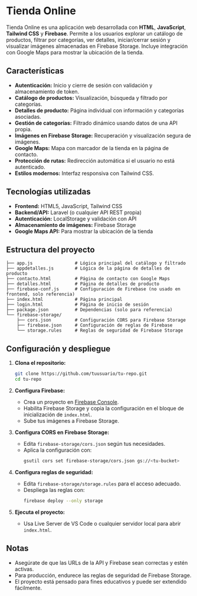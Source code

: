 # Tienda Online

Tienda Online es una aplicación web desarrollada con **HTML**, **JavaScript**, **Tailwind CSS** y **Firebase**. Permite a los usuarios explorar un catálogo de productos, filtrar por categorías, ver detalles, iniciar/cerrar sesión y visualizar imágenes almacenadas en Firebase Storage. Incluye integración con Google Maps para mostrar la ubicación de la tienda.

## Características

- **Autenticación:** Inicio y cierre de sesión con validación y almacenamiento de token.
- **Catálogo de productos:** Visualización, búsqueda y filtrado por categorías.
- **Detalles de producto:** Página individual con información y categorías asociadas.
- **Gestión de categorías:** Filtrado dinámico usando datos de una API propia.
- **Imágenes en Firebase Storage:** Recuperación y visualización segura de imágenes.
- **Google Maps:** Mapa con marcador de la tienda en la página de contacto.
- **Protección de rutas:** Redirección automática si el usuario no está autenticado.
- **Estilos modernos:** Interfaz responsiva con Tailwind CSS.

## Tecnologías utilizadas

- **Frontend:** HTML5, JavaScript, Tailwind CSS
- **Backend/API:** Laravel (o cualquier API REST propia)
- **Autenticación:** LocalStorage y validación con API
- **Almacenamiento de imágenes:** Firebase Storage
- **Google Maps API:** Para mostrar la ubicación de la tienda

## Estructura del proyecto

```
├── app.js                # Lógica principal del catálogo y filtrado
├── appdetalles.js        # Lógica de la página de detalles de producto
├── contacto.html         # Página de contacto con Google Maps
├── detalles.html         # Página de detalles de producto
├── firebase-conf.js      # Configuración de Firebase (no usado en frontend, solo referencia)
├── index.html            # Página principal
├── login.html            # Página de inicio de sesión
├── package.json          # Dependencias (solo para referencia)
└── firebase-storage/
    ├── cors.json         # Configuración CORS para Firebase Storage
    ├── firebase.json     # Configuración de reglas de Firebase
    └── storage.rules     # Reglas de seguridad de Firebase Storage
```

## Configuración y despliegue

1. **Clona el repositorio:**
   ```bash
   git clone https://github.com/tuusuario/tu-repo.git
   cd tu-repo
   ```

2. **Configura Firebase:**
   - Crea un proyecto en [Firebase Console](https://console.firebase.google.com/).
   - Habilita Firebase Storage y copia la configuración en el bloque de inicialización de `index.html`.
   - Sube tus imágenes a Firebase Storage.

3. **Configura CORS en Firebase Storage:**
   - Edita `firebase-storage/cors.json` según tus necesidades.
   - Aplica la configuración con:
     ```bash
     gsutil cors set firebase-storage/cors.json gs://<tu-bucket>
     ```

4. **Configura reglas de seguridad:**
   - Edita `firebase-storage/storage.rules` para el acceso adecuado.
   - Despliega las reglas con:
     ```bash
     firebase deploy --only storage
     ```

5. **Ejecuta el proyecto:**
   - Usa Live Server de VS Code o cualquier servidor local para abrir `index.html`.

## Notas

- Asegúrate de que las URLs de la API y Firebase sean correctas y estén activas.
- Para producción, endurece las reglas de seguridad de Firebase Storage.
- El proyecto está pensado para fines educativos y puede ser extendido fácilmente.
